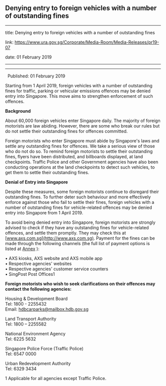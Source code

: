 ## Denying entry to foreign vehicles with a number of outstanding fines
---
title: Denying entry to foreign vehicles with a number of outstanding fines

link: https://www.ura.gov.sg/Corporate/Media-Room/Media-Releases/pr19-07

date: 01 February 2019

---

--------------------------------------------------------------------

  Published: 01 February 2019

Starting from 1 April 2019, foreign vehicles with a number of outstanding fines for traffic, parking or vehicular emissions offences may be denied entry into Singapore. This move aims to strengthen enforcement of such offences.

**Background**

About 60,000 foreign vehicles enter Singapore daily. The majority of foreign motorists are law abiding. However, there are some who break our rules but do not settle their outstanding fines for offences committed.

Foreign motorists who enter Singapore must abide by Singapore's laws and settle any outstanding fines for offences. We take a serious view of those who do not do so. To remind foreign motorists to settle their outstanding fines, flyers have been distributed, and billboards displayed, at land checkpoints. Traffic Police and other Government agencies have also been conducting operations at the land checkpoints to detect such vehicles, to get them to settle their outstanding fines.

**Denial of Entry into Singapore**

Despite these measures, some foreign motorists continue to disregard their outstanding fines. To further deter such behaviour and more effectively enforce against those who fail to settle their fines, foreign vehicles with a number of outstanding fines for vehicle-related offences may be denied entry into Singapore from 1 April 2019.

To avoid being denied entry into Singapore, foreign motorists are strongly advised to check if they have any outstanding fines for vehicle-related offences, and settle them promptly. They may check this at [www.axs.com.sg](http://www.axs.com.sg). Payment for the fines can be made through the following channels (the full list of payment options is listed at [Annex](https://www.ura.gov.sg/-/media/Corporate/Media-Room/2019/Feb/pr19-07a.pdf) ):

• AXS kiosks, AXS website and AXS mobile app  
• Respective agencies' websites  
• Respective agencies' customer service counters  
• SingPost Post Offices1

**Foreign motorists who wish to seek clarifications on their offences may contact the following agencies:**

Housing & Development Board  
Tel: 1800 - 2255432  
Email: [hdbcarparks@mailbox.hdb.gov.sg](https://www.ura.gov.sgmailto:hdbcarparks@mailbox.hdb.gov.sg)

Land Transport Authority  
Tel: 1800 – 2255582

National Environment Agency  
Tel: 6225 5632

Singapore Police Force (Traffic Police)  
Tel: 6547 0000

Urban Redevelopment Authority  
Tel: 6329 3434



1 Applicable for all agencies except Traffic Police.